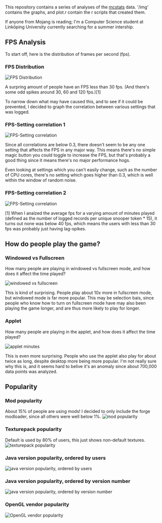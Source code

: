 
This repository contains a series of analyses of the [mcstats](http://stats.minecraft.com) data.
'/img' contains the graphs, and plot.r contain the r scripts that created them.

If anyone from Mojang is reading; I'm a Computer Science student at Linköping University currently searching for a summer intership.

## FPS Analysis

To start off, here is the distribution of frames per second (fps).

### FPS Distribution

![FPS Distribution](http://github.com/DanielRapp/mcstats-analysis/raw/master/img/fps_dist.png)

A surpring amount of people have an FPS less than 30 fps. (And there's some odd spikes around 30, 60 and 120 fps.)[1]

To narrow down what may have caused this, and to see if it could be prevented, I decided to graph the correlation between
various settings that was logged.

### FPS-Setting correlation 1
![FPS-Setting correlation](http://github.com/DanielRapp/mcstats-analysis/raw/master/img/fps_corr.png)

Since all correlations are below 0.3, there doesn't seem to be any one setting that affects the FPS in any major way.
This means there's no simple magic button you could toggle to increase the FPS, but that's probably a good thing
since it means there's no major performance hogs.

Even looking at settings which you can't easily change, such as the number of CPU cores,
there's no setting which goes higher than 0.3, which is well within the window of random noise.

### FPS-Setting correlation 2
![FPS-Setting correlation](http://github.com/DanielRapp/mcstats-analysis/raw/master/img/fps_corr_more.png)

[1] When I analzed the average fps for a varying amount of minutes played (defined as the number of logged records per unique snooper token * 15),
it turns out none was below 40 fps, which means the users with less than 30 fps was probably just having lag-spikes.

## How do people play the game?

### Windowed vs Fullscreen
How many people are playing in windowed vs fullscreen mode, and how does it affect the time played?

![windowed vs fullscreen](http://github.com/DanielRapp/mcstats-analysis/raw/master/img/display_type_minutes.png)

This is kind of surprising. People play about 10x more in fullscreen mode, but windowed mode is far more popular.
This may be selection bais, since people who know how to turn on fullscreen mode have may also been playing the game longer,
and are thus more likely to play for longer.

### Applet
How many people are playing in the applet, and how does it affect the time played?

![applet minutes](http://github.com/DanielRapp/mcstats-analysis/raw/master/img/applet_minutes.png)

This is even more surprising. People who use the applet also play for about twice as long, despite desktop more being more popular.
I'm not really sure why this is, and it seems hard to belive it's an anomaly since about 700,000 data points was analyzed.

## Popularity

### Mod popularity

About 15% of people are using mods! I decided to only include the forge modloader, since all others were well below 1%.
![mod popularity](http://github.com/DanielRapp/mcstats-analysis/raw/master/img/client_brand.png)

### Texturepack popularity

Default is used by 80% of users, this just shows non-default textures.
![texturepack popularity](http://github.com/DanielRapp/mcstats-analysis/raw/master/img/texpack.png)

### Java version popularity, ordered by users

![java version popularity, ordered by users](http://github.com/DanielRapp/mcstats-analysis/raw/master/img/java_by_popularity.png)

### Java version popularity, ordered by version number

![java version popularity, ordered by version number](http://github.com/DanielRapp/mcstats-analysis/raw/master/img/java_by_version.png)

### OpenGL vendor popularity

![OpenGL vendor popularity](http://github.com/DanielRapp/mcstats-analysis/raw/master/img/opengl_vendor.png)

